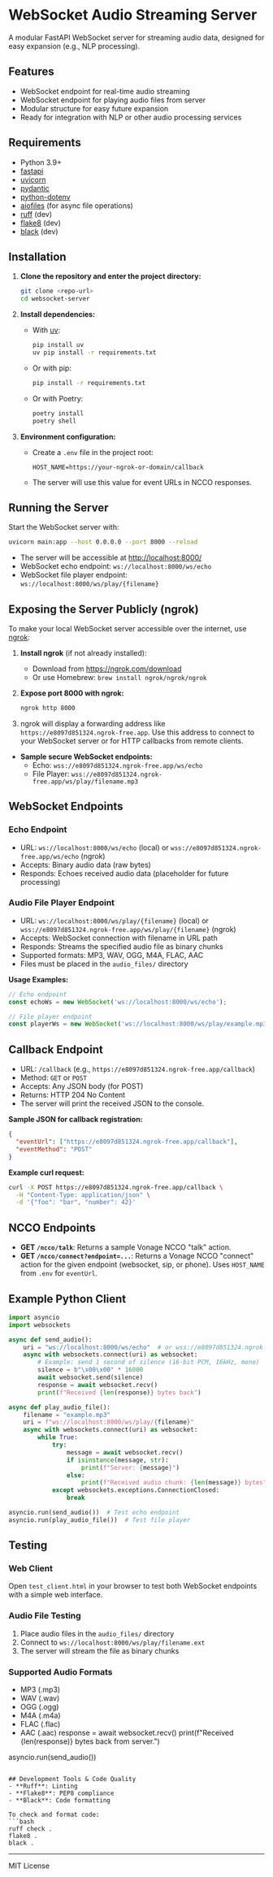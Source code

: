# WebSocket Audio Streaming Server

A modular FastAPI WebSocket server for streaming audio data, designed for easy expansion (e.g., NLP processing).

## Features
- WebSocket endpoint for real-time audio streaming
- WebSocket endpoint for playing audio files from server
- Modular structure for easy future expansion
- Ready for integration with NLP or other audio processing services

## Requirements
- Python 3.9+
- [fastapi](https://fastapi.tiangolo.com/)
- [uvicorn](https://www.uvicorn.org/)
- [pydantic](https://docs.pydantic.dev/)
- [python-dotenv](https://pypi.org/project/python-dotenv/)
- [aiofiles](https://pypi.org/project/aiofiles/) (for async file operations)
- [ruff](https://docs.astral.sh/ruff/) (dev)
- [flake8](https://flake8.pycqa.org/en/latest/) (dev)
- [black](https://black.readthedocs.io/en/stable/) (dev)

## Installation

1. **Clone the repository and enter the project directory:**
   ```bash
   git clone <repo-url>
   cd websocket-server
   ```

2. **Install dependencies:**
   - With [uv](https://github.com/astral-sh/uv):
     ```bash
     pip install uv
     uv pip install -r requirements.txt
     ```
   - Or with pip:
     ```bash
     pip install -r requirements.txt
     ```
   - Or with Poetry:
     ```bash
     poetry install
     poetry shell
     ```

3. **Environment configuration:**
   - Create a `.env` file in the project root:
     ```env
     HOST_NAME=https://your-ngrok-or-domain/callback
     ```
   - The server will use this value for event URLs in NCCO responses.

## Running the Server

Start the WebSocket server with:
```bash
uvicorn main:app --host 0.0.0.0 --port 8000 --reload
```

- The server will be accessible at [http://localhost:8000/](http://localhost:8000/)
- WebSocket echo endpoint: `ws://localhost:8000/ws/echo`
- WebSocket file player endpoint: `ws://localhost:8000/ws/play/{filename}`

## Exposing the Server Publicly (ngrok)

To make your local WebSocket server accessible over the internet, use [ngrok](https://ngrok.com/):

1. **Install ngrok** (if not already installed):
   - Download from https://ngrok.com/download
   - Or use Homebrew: `brew install ngrok/ngrok/ngrok`

2. **Expose port 8000 with ngrok:**
   ```bash
   ngrok http 8000
   ```

3. ngrok will display a forwarding address like `https://e8097d851324.ngrok-free.app`. Use this address to connect to your WebSocket server or for HTTP callbacks from remote clients.

- **Sample secure WebSocket endpoints:**
  - Echo: `wss://e8097d851324.ngrok-free.app/ws/echo`
  - File Player: `wss://e8097d851324.ngrok-free.app/ws/play/filename.mp3`

## WebSocket Endpoints

### Echo Endpoint
- URL: `ws://localhost:8000/ws/echo` (local) or `wss://e8097d851324.ngrok-free.app/ws/echo` (ngrok)
- Accepts: Binary audio data (raw bytes)
- Responds: Echoes received audio data (placeholder for future processing)

### Audio File Player Endpoint
- URL: `ws://localhost:8000/ws/play/{filename}` (local) or `wss://e8097d851324.ngrok-free.app/ws/play/{filename}` (ngrok)
- Accepts: WebSocket connection with filename in URL path
- Responds: Streams the specified audio file as binary chunks
- Supported formats: MP3, WAV, OGG, M4A, FLAC, AAC
- Files must be placed in the `audio_files/` directory

**Usage Examples:**
```javascript
// Echo endpoint
const echoWs = new WebSocket('ws://localhost:8000/ws/echo');

// File player endpoint
const playerWs = new WebSocket('ws://localhost:8000/ws/play/example.mp3');
```

## Callback Endpoint
- URL: `/callback` (e.g., `https://e8097d851324.ngrok-free.app/callback`)
- Method: `GET` or `POST`
- Accepts: Any JSON body (for POST)
- Returns: HTTP 204 No Content
- The server will print the received JSON to the console.

**Sample JSON for callback registration:**
```json
{
  "eventUrl": ["https://e8097d851324.ngrok-free.app/callback"],
  "eventMethod": "POST"
}
```

**Example curl request:**
```bash
curl -X POST https://e8097d851324.ngrok-free.app/callback \
  -H "Content-Type: application/json" \
  -d '{"foo": "bar", "number": 42}'
```

## NCCO Endpoints
- **GET `/ncco/talk`**: Returns a sample Vonage NCCO "talk" action.
- **GET `/ncco/connect?endpoint=...`**: Returns a Vonage NCCO "connect" action for the given endpoint (websocket, sip, or phone). Uses `HOST_NAME` from `.env` for `eventUrl`.

## Example Python Client

```python
import asyncio
import websockets

async def send_audio():
    uri = "ws://localhost:8000/ws/echo"  # or wss://e8097d851324.ngrok-free.app/ws/echo
    async with websockets.connect(uri) as websocket:
        # Example: send 1 second of silence (16-bit PCM, 16kHz, mono)
        silence = b"\x00\x00" * 16000
        await websocket.send(silence)
        response = await websocket.recv()
        print(f"Received {len(response)} bytes back")

async def play_audio_file():
    filename = "example.mp3"
    uri = f"ws://localhost:8000/ws/play/{filename}"
    async with websockets.connect(uri) as websocket:
        while True:
            try:
                message = await websocket.recv()
                if isinstance(message, str):
                    print(f"Server: {message}")
                else:
                    print(f"Received audio chunk: {len(message)} bytes")
            except websockets.exceptions.ConnectionClosed:
                break

asyncio.run(send_audio())  # Test echo endpoint
asyncio.run(play_audio_file())  # Test file player
```

## Testing

### Web Client
Open `test_client.html` in your browser to test both WebSocket endpoints with a simple web interface.

### Audio File Testing
1. Place audio files in the `audio_files/` directory
2. Connect to `ws://localhost:8000/ws/play/filename.ext`
3. The server will stream the file as binary chunks

### Supported Audio Formats
- MP3 (.mp3)
- WAV (.wav)
- OGG (.ogg)
- M4A (.m4a)
- FLAC (.flac)
- AAC (.aac)
        response = await websocket.recv()
        print(f"Received {len(response)} bytes back from server.")

asyncio.run(send_audio())
```

## Development Tools & Code Quality
- **Ruff**: Linting
- **Flake8**: PEP8 compliance
- **Black**: Code formatting

To check and format code:
```bash
ruff check .
flake8 .
black .
```

---
MIT License

